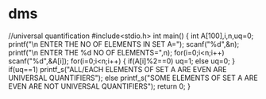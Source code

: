 # dms
//universal quantification
#include<stdio.h>
int main()
{
    int A[100],i,n,uq=0;
    printf("\n ENTER THE NO OF ELEMENTS IN SET A=");
    scanf("%d",&n);
    printf("\n ENTER THE %d NO OF ELEMENTS=",n);
    for(i=0;i<n;i++)
        scanf("%d",&A[i]);
    for(i=0;i<n;i++)
    {
        if(A[i]%2==0)
            uq=1;
        else
            uq=0;
    }
    if(uq==1)
        printf_s("ALL/EACH ELEMENTS OF SET A ARE EVEN ARE UNIVERSAL QUANTIFIERS");
    else
        printf_s("SOME ELEMENTS OF SET A ARE EVEN ARE NOT UNIVERSAL QUANTIFIERS");
    return 0;
}

